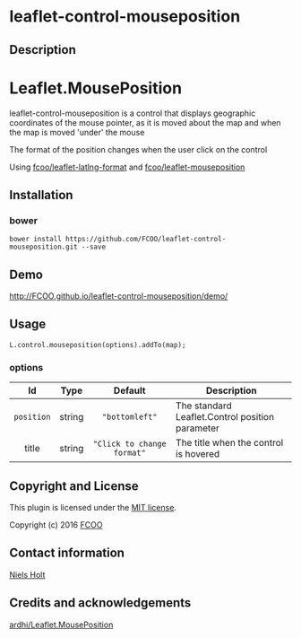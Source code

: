 # leaflet-control-mouseposition
>


## Description
# Leaflet.MousePosition
leaflet-control-mouseposition is a control that displays geographic coordinates of the mouse pointer, as it is moved about the map and when the map is moved 'under' the mouse

The format of the position changes when the user click on the control

Using [fcoo/leaflet-latlng-format](https://github.com/FCOO/leaflet-latlng-format) and [fcoo/leaflet-mouseposition](https://github.com/FCOO/leaflet-mouseposition)



## Installation
### bower
`bower install https://github.com/FCOO/leaflet-control-mouseposition.git --save`

## Demo
http://FCOO.github.io/leaflet-control-mouseposition/demo/ 

## Usage
	L.control.mouseposition(options).addTo(map);



### options
| Id | Type | Default | Description |
| :--: | :--: | :-----: | --- |
| `position` | string | `"bottomleft"` |  The standard Leaflet.Control position parameter |
| title | string | `"Click to change format"` | The title when the control is hovered |




## Copyright and License
This plugin is licensed under the [MIT license](https://github.com/FCOO/leaflet-control-mouseposition/LICENSE).

Copyright (c) 2016 [FCOO](https://github.com/FCOO)

## Contact information

[Niels Holt](https://github.com/NielsHolt)


## Credits and acknowledgements

[ardhi/Leaflet.MousePosition](https://github.com/ardhi/Leaflet.MousePosition)